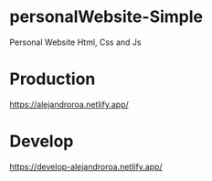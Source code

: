 # personalWebsite-Simple
Personal Website Html, Css and Js

# Production
https://alejandroroa.netlify.app/

# Develop
https://develop-alejandroroa.netlify.app/